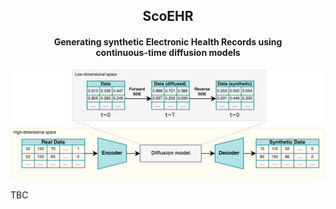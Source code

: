 <h2 align='center'>ScoEHR</h2>
<h4 align='center'>Generating synthetic Electronic Health Records using <br>continuous-time diffusion models</h4>

<div align="center">

![image](assets/scoehr-architecture.png "ScoEHR architecture.")

</div>

TBC

